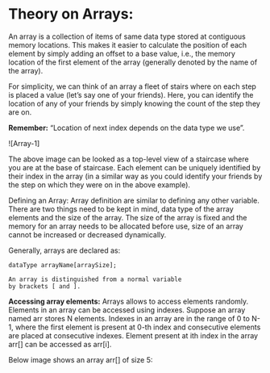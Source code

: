 # Theory on Arrays:  
  
An array is a collection of items of same data type stored at contiguous memory locations. This makes it easier to calculate the position of each element by simply adding an offset to a base value, i.e., the memory location of the first element of the array (generally denoted by the name of the array).  

For simplicity, we can think of an array a fleet of stairs where on each step is placed a value (let’s say one of your friends). Here, you can identify the location of any of your friends by simply knowing the count of the step they are on.  

**Remember:** “Location of next index depends on the data type we use”.  

![Array-1]

The above image can be looked as a top-level view of a staircase where you are at the base of staircase. Each element can be uniquely identified by their index in the array (in a similar way as you could identify your friends by the step on which they were on in the above example).  

Defining an Array: Array definition are similar to defining any other variable. There are two things need to be kept in mind, data type of the array elements and the size of the array. The size of the array is fixed and the memory for an array needs to be allocated before use, size of an array cannot be increased or decreased dynamically.  

Generally, arrays are declared as:  

```
dataType arrayName[arraySize];

An array is distinguished from a normal variable 
by brackets [ and ].
```  

**Accessing array elements:** Arrays allows to access elements randomly. Elements in an array can be accessed using indexes. Suppose an array named arr stores N elements. Indexes in an array are in the range of 0 to N-1, where the first element is present at 0-th index and consecutive elements are placed at consecutive indexes. Element present at ith index in the array arr[] can be accessed as arr[i].  

Below image shows an array arr[] of size 5:  
